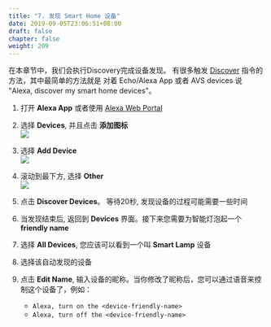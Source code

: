 ```yaml
---
title: "7. 发现 Smart Home 设备"
date: 2019-09-05T23:06:51+08:00
draft: false
chapter: false
weight: 209
---
```


在本章节中，我们会执行Discovery完成设备发现。 有很多触发 [Discover](https://developer.amazon.com/docs/device-apis/alexa-discovery.html) 指令的方法，其中最简单的方法就是
对着 Echo/Alexa App 或者 AVS devices 说 "Alexa, discover my smart home devices"。

1. 打开 **Alexa App** 或者使用 [Alexa Web Portal](https://alexa.amazon.com)

1. 选择 **Devices**, 并且点击 **添加图标**    
    ![](/images/smart-home/discovery-1.jpg?width=300)

1. 选择 **Add Device**   
    ![](/images/smart-home/discovery-2.jpg?width=300)

1. 滚动到最下方, 选择 **Other**   
    ![](/images/smart-home/discovery-3.jpg?width=300)

1. 点击 **Discover Devices**。 等待20秒, 发现设备的过程可能需要一些时间    

1. 当发现结束后, 返回到 **Devices** 界面。接下来您需要为智能灯泡起一个 **friendly name** 

1. 选择 **All Devices**, 您应该可以看到一个叫 **Smart Lamp** 设备

1. 选择该自动发现的设备   

1. 点击 **Edit Name**, 输入设备的昵称。当你修改了昵称后，您可以通过语音来控制这个设备了，例如：
    - `Alexa, turn on the <device-friendly-name>`
    - `Alexa, turn off the <device-friendly-name>`
